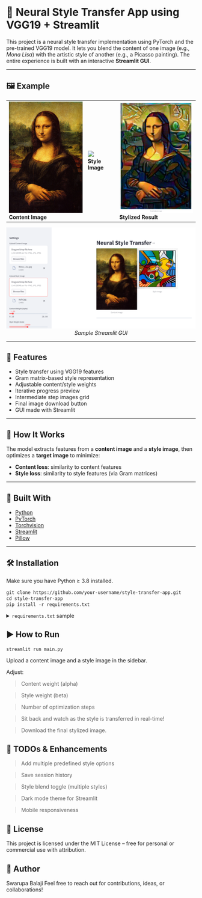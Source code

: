 # 🎨 Neural Style Transfer App using VGG19 + Streamlit

This project is a neural style transfer implementation using PyTorch and the pre-trained VGG19 model. It lets you blend the content of one image (e.g., *Mona Lisa*) with the artistic style of another (e.g., a Picasso painting). The entire experience is built with an interactive **Streamlit GUI**.

---

## 🖼 Example

<table>
<tr>
<td><img src="Mona_Lisa.jpg" width="250"/><br><b>Content Image</b></td>
<td><img src="style.png" width="250"/><br><b>Style Image</b></td>
<td><img src="result.png" width="250"/><br><b>Stylized Result</b></td>
</tr>
</table>

<div align="center">
  <img src="gui.png" width="600"/><br>
  <i>Sample Streamlit GUI</i>
</div>

---

## 🚀 Features

- Style transfer using VGG19 features
- Gram matrix-based style representation
- Adjustable content/style weights
- Iterative progress preview
- Intermediate step images grid
- Final image download button
- GUI made with Streamlit

---

## 🧠 How It Works

The model extracts features from a **content image** and a **style image**, then optimizes a **target image** to minimize:

- **Content loss**: similarity to content features
- **Style loss**: similarity to style features (via Gram matrices)

---

## 🧰 Built With

- [Python](https://www.python.org/)
- [PyTorch](https://pytorch.org/)
- [Torchvision](https://pytorch.org/vision/)
- [Streamlit](https://streamlit.io/)
- [Pillow](https://python-pillow.org/)

---

## 🛠️ Installation

Make sure you have Python ≥ 3.8 installed.

```
git clone https://github.com/your-username/style-transfer-app.git
cd style-transfer-app
pip install -r requirements.txt

```
<details> <summary><code>requirements.txt</code> sample</summary>
nginx
Copy
Edit
torch
torchvision
streamlit
Pillow
</details>

## ▶️ How to Run
```
streamlit run main.py
```

Upload a content image and a style image in the sidebar.

Adjust:

> Content weight (alpha)

> Style weight (beta)

> Number of optimization steps

> Sit back and watch as the style is transferred in real-time!

> Download the final stylized image.

## 🧩 TODOs & Enhancements
 > Add multiple predefined style options

 > Save session history

 > Style blend toggle (multiple styles)

 > Dark mode theme for Streamlit

 > Mobile responsiveness

## 📄 License
This project is licensed under the MIT License – free for personal or commercial use with attribution.

## 👤 Author
Swarupa Balaji
Feel free to reach out for contributions, ideas, or collaborations!
